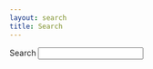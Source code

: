 ```yaml
---
layout: search
title: Search
---
```

<form action="/zettel/search.html" method="get">
  <label for="search-box">Search</label>
  <input type="text" id="search-box" name="query">
  <!--<input type="submit" value="search">-->
</form>

<br>

<ul id="search-results"></ul>

<script>
  window.store = {
    {% for post in site.pages %}
      "{{ post.url | slugify }}": {
        "title": "{{ post.title | xml_escape }}",
        "author": "{{ post.author | xml_escape }}",
        "category": "{{ post.category | xml_escape }}",
        "content": {{ post.content | strip_html | strip_newlines | jsonify }},
        "url": "{{ post.url | xml_escape }}"
      }
      {% unless forloop.last %},{% endunless %}
    {% endfor %}
  };
</script>
<script src="/zettel/assets/js/lunr.js"></script>
<script src="/zettel/assets/js/search.js"></script>
